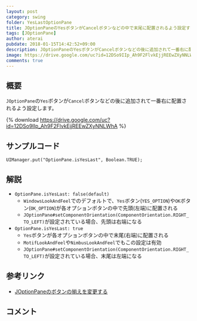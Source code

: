 ```yaml
---
layout: post
category: swing
folder: YesLastOptionPane
title: JOptionPaneのYesボタンがCancelボタンなどの中で末尾に配置されるよう設定する
tags: [JOptionPane]
author: aterai
pubdate: 2018-01-15T14:42:52+09:00
description: JOptionPaneのYesボタンがCancelボタンなどの後に追加されて一番右に配置されるよう設定します。
image: https://drive.google.com/uc?id=12DSo9IIp_Ah9F2FlvkEjjREEwZXyNNLWhA
comments: true
---
```

## 概要
`JOptionPane`の`Yes`ボタンが`Cancel`ボタンなどの後に追加されて一番右に配置されるよう設定します。

{% download https://drive.google.com/uc?id=12DSo9IIp_Ah9F2FlvkEjjREEwZXyNNLWhA %}

## サンプルコード
<pre class="prettyprint"><code>UIManager.put("OptionPane.isYesLast", Boolean.TRUE);
</code></pre>

## 解説
- `OptionPane.isYesLast: false(default)`
    - `WindowsLookAndFeel`でのデフォルトで、`Yes`ボタン(`YES_OPTION`)や`OK`ボタン(`OK_OPTION`)が各オプションボタンの中で先頭(左端)に配置される
    - `JOptionPane#setComponentOrientation(ComponentOrientation.RIGHT_TO_LEFT)`が設定されている場合、先頭は右端になる
- `OptionPane.isYesLast: true`
    - `Yes`ボタンが各オプションボタンの中で末尾(右端)に配置される
    - `MotifLookAndFeel`や`NimbusLookAndFeel`でもこの設定は有効
    - `JOptionPane#setComponentOrientation(ComponentOrientation.RIGHT_TO_LEFT)`が設定されている場合、末尾は左端になる

<!-- dummy comment line for breaking list -->

## 参考リンク
- [JOptionPaneのボタンの揃えを変更する](https://ateraimemo.com/Swing/OptionPaneButtonOrientation.html)

<!-- dummy comment line for breaking list -->

## コメント
